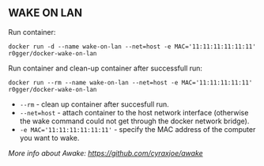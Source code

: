 ## WAKE ON LAN

Run container:
```
docker run -d --name wake-on-lan --net=host -e MAC='11:11:11:11:11:11' r0gger/docker-wake-on-lan
```

Run container and clean-up container after successfull run:
```
docker run --rm --name wake-on-lan --net=host -e MAC='11:11:11:11:11' r0gger/docker-wake-on-lan
```

* `--rm` - clean up container after succesfull run.
* `--net=host` - attach container to the host network interface (otherwise the wake command could not get through the docker network bridge).
* `-e MAC='11:11:11:11:11:11'` - specify the MAC address of the computer you want to wake.


*More info about Awake: https://github.com/cyraxjoe/awake*
